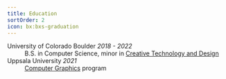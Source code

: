 ```yaml
---
title: Education
sortOrder: 2
icon: bx:bxs-graduation
---
```


<dl>
  <dt class='mt-0'>University of Colorado Boulder <em class="font-light">2018 - 2022</em></dt>
  <dd>B.S. in Computer Science, minor in <a href="https://www.colorado.edu/engineering/academics/degree-programs/creative-technology-design">Creative Technology and Design</a></dd>

  <dt>Uppsala University <em class="font-light">2021</em></dt>
  <dd><a href='https://www.uu.se/en/study/course?query=1MD150'>Computer Graphics</a> program</dd>
</dl>